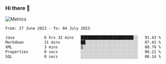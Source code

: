 ### Hi there 👋

![Metrics](https://github.com/radoapx/radoapx/blob/main/github-metrics.svg)

<!--START_SECTION:waka-->

```txt
From: 27 June 2023 - To: 04 July 2023

Java             6 hrs 32 mins   ███████████████████████░░   91.43 %
Markdown         31 mins         ██░░░░░░░░░░░░░░░░░░░░░░░   07.43 %
XML              3 mins          ▒░░░░░░░░░░░░░░░░░░░░░░░░   00.79 %
Properties       0 secs          ░░░░░░░░░░░░░░░░░░░░░░░░░   00.21 %
SQL              0 secs          ░░░░░░░░░░░░░░░░░░░░░░░░░   00.14 %
```

<!--END_SECTION:waka-->

<!--
**radoapx/radoapx** is a ✨ _special_ ✨ repository because its `README.md` (this file) appears on your GitHub profile.

Here are some ideas to get you started:

- 🔭 I’m currently working on ...
- 🌱 I’m currently learning ...
- 👯 I’m looking to collaborate on ...
- 🤔 I’m looking for help with ...
- 💬 Ask me about ...
- 📫 How to reach me: ...
- 😄 Pronouns: ...
- ⚡ Fun fact: ...
-->
